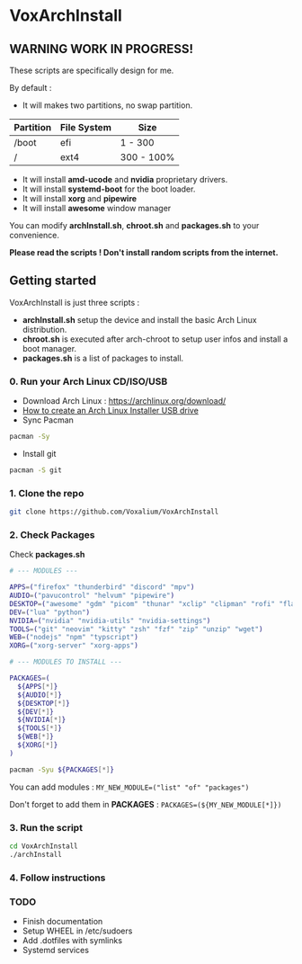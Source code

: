 # VoxArchInstall

## WARNING WORK IN PROGRESS!

These scripts are specifically design for me.

By default :
- It will makes two partitions, no swap partition.

| Partition | File System | Size       |
| --------- | ----------  | -----------|
| /boot     | efi         | 1   - 300  |
| /         | ext4        | 300 - 100% |

- It will install **amd-ucode** and **nvidia** proprietary drivers.
- It will install **systemd-boot** for the boot loader.
- It will install **xorg** and **pipewire**
- It will install **awesome** window manager

You can modify **archInstall.sh**, **chroot.sh** and **packages.sh** to your convenience.

**Please read the scripts ! Don't install random scripts from the internet.**

## Getting started

VoxArchInstall is just three scripts :

- **archInstall.sh** setup the device and install the basic Arch Linux distribution.
- **chroot.sh** is executed after arch-chroot to setup user infos and install a boot manager.
- **packages.sh** is a list of packages to install.

### 0. Run your Arch Linux CD/ISO/USB

- Download Arch Linux : https://archlinux.org/download/
- [How to create an Arch Linux Installer USB drive](https://wiki.archlinux.org/title/USB_flash_installation_medium) 
- Sync Pacman
```sh
pacman -Sy
```
- Install git
```sh
pacman -S git
```

### 1. Clone the repo

```sh
git clone https://github.com/Voxalium/VoxArchInstall
```
### 2. Check Packages

Check **packages.sh**
```sh
# --- MODULES ---

APPS=("firefox" "thunderbird" "discord" "mpv")
AUDIO=("pavucontrol" "helvum" "pipewire")
DESKTOP=("awesome" "gdm" "picom" "thunar" "xclip" "clipman" "rofi" "flameshot")
DEV=("lua" "python")
NVIDIA=("nvidia" "nvidia-utils" "nvidia-settings")
TOOLS=("git" "neovim" "kitty" "zsh" "fzf" "zip" "unzip" "wget")
WEB=("nodejs" "npm" "typscript")
XORG=("xorg-server" "xorg-apps")

# --- MODULES TO INSTALL ---

PACKAGES=(
  ${APPS[*]}
  ${AUDIO[*]}
  ${DESKTOP[*]}
  ${DEV[*]}
  ${NVIDIA[*]}
  ${TOOLS[*]}
  ${WEB[*]}
  ${XORG[*]}
)

pacman -Syu ${PACKAGES[*]}
```

You can add modules : 
`MY_NEW_MODULE=("list" "of" "packages")` 

Don't forget to add them in **PACKAGES** : 
`PACKAGES=(${MY_NEW_MODULE[*]})`

### 3. Run the script

```sh
cd VoxArchInstall
./archInstall
```

### 4. Follow instructions


### TODO
- Finish documentation
- Setup WHEEL in /etc/sudoers 
- Add .dotfiles with symlinks
- Systemd services 
